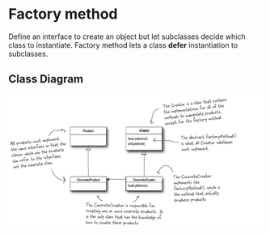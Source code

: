 # Factory method

Define an interface to create an object but let subclasses decide which class to instantiate. Factory method lets a class
__defer__ instantiation to subclasses.

## Class Diagram

![Class diagram](../../images/factory-method.png)

